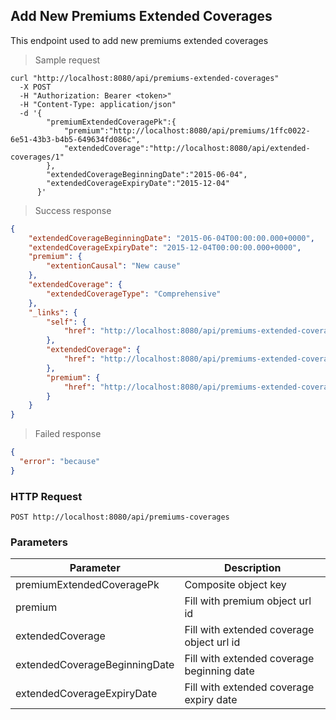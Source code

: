 ## Add New Premiums Extended Coverages

This endpoint used to add new premiums extended coverages

> Sample request

```shell
curl "http://localhost:8080/api/premiums-extended-coverages"
  -X POST
  -H "Authorization: Bearer <token>"
  -H "Content-Type: application/json"
  -d '{
        "premiumExtendedCoveragePk":{
            "premium":"http://localhost:8080/api/premiums/1ffc0022-6e51-43b3-b4b5-649634fd086c",
            "extendedCoverage":"http://localhost:8080/api/extended-coverages/1"
        },
        "extendedCoverageBeginningDate":"2015-06-04",
        "extendedCoverageExpiryDate":"2015-12-04"
      }'
```

> Success response

```json
{
    "extendedCoverageBeginningDate": "2015-06-04T00:00:00.000+0000",
    "extendedCoverageExpiryDate": "2015-12-04T00:00:00.000+0000",
    "premium": {
        "extentionCausal": "New cause"
    },
    "extendedCoverage": {
        "extendedCoverageType": "Comprehensive"
    },
    "_links": {
        "self": {
            "href": "http://localhost:8080/api/premiums-extended-coverages/1ffc0022-6e51-43b3-b4b5-649634fd086c@1"
        },
        "extendedCoverage": {
            "href": "http://localhost:8080/api/premiums-extended-coverages/1ffc0022-6e51-43b3-b4b5-649634fd086c@1/extendedCoverage"
        },
        "premium": {
            "href": "http://localhost:8080/api/premiums-extended-coverages/1ffc0022-6e51-43b3-b4b5-649634fd086c@1/premium"
        }
    }
}
```

> Failed response

```json
{
  "error": "because"
}
```

### HTTP Request

`POST http://localhost:8080/api/premiums-coverages`

### Parameters

Parameter | Description
--------- | -----------
premiumExtendedCoveragePk | Composite object key
premium | Fill with premium object url id
extendedCoverage | Fill with extended coverage object url id
extendedCoverageBeginningDate | Fill with extended coverage beginning date
extendedCoverageExpiryDate | Fill with extended coverage expiry date